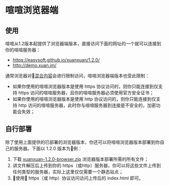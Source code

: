 # 喧喧浏览器端

## 使用

喧喧从1.2版本起提供了浏览器端版本，直接访问下面的网址的一个就可以连接到你的喧喧服务器：

* https://easysoft.github.io/xuanxuan/1.2.0/
* http://demo.xuan.im/

通常浏览器对<a href="https://developer.mozilla.org/zh-CN/docs/Security/MixedContent" target="_blank">混合内容</a>会进行限制访问，喧喧浏览器端版本也受此限制：

* 如果你使用的喧喧浏览器版本是使用 https 协议访问的，则你只能连接到仅支持 https 访问的喧喧服务器，且你的喧喧服务器必须使用官方安全证书；
* 如果你使用的喧喧浏览器版本是使用 http 协议访问的，则你只能连接到仅支持 http 访问的喧喧服务器，此时你与喧喧服务器到连接是不安全的，加密功能会失效；

## 自行部署

除了使用上面提供的已部署的浏览器版本，你还可以将喧喧浏览器版本部署到你自己的服务器。下面以 1.2.0 版本为例：

1. 下载 [xuanxuan-1.2.0-browser.zip](http://dl.cnezsoft.com/xuanxuan/1.2/xuanxuan-1.2.0-browser.zip) 浏览器版本部署所需的所有文件；
2. 讲文件解压后上传到你的 https（或http）服务器，你可以将这些文件上传到任何类型的服务器，实际上这里仅仅需要一个静态站点；
3. 使用 https（或 http）协议访问访问上传后的 index.html 即可。

